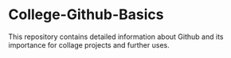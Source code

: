 # College-Github-Basics
This repository contains detailed information about Github and its importance for collage projects and further uses.
